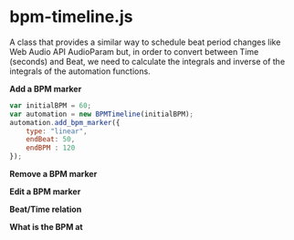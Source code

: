 # bpm-timeline.js

A class that provides a similar way to schedule beat period changes like Web Audio API AudioParam but, in order to convert between Time (seconds) and Beat, we need to calculate the integrals and inverse of the integrals of the automation functions.



**Add a BPM marker**

```javascript
var initialBPM = 60;
var automation = new BPMTimeline(initialBPM);
automation.add_bpm_marker({
  	type: "linear", 
	endBeat: 50,  
	endBPM : 120    
});
```


**Remove a BPM marker**


**Edit a BPM marker**


**Beat/Time relation**


**What is the BPM at**